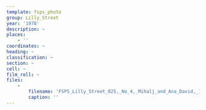 ```yaml
---
template: fsps_photo
group: Lilly_Street
year: '1978'
description: ~
places:
    - ''
coordinates: ~
heading: ~
classification: ~
section: ~
cell: ~
film_roll: ~
files:
    -
        filename: 'FSPS_Lilly_Street_025,_No_4,_Mihalj_and_Ana_David,_17-1-P,_1978.png'
        caption: ''
---
```

